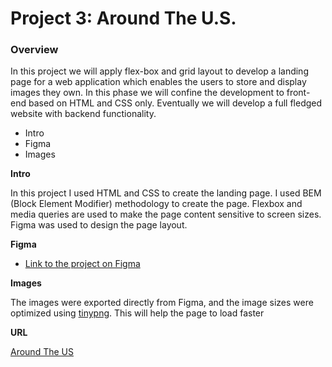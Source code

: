 # Project 3: Around The U.S.

### Overview

In this project we will apply flex-box and grid layout to develop a landing page for a web application which enables the users to store and display images they own. In this phase we will confine the development to front-end based on HTML and CSS only. Eventually we will develop a full fledged website with backend functionality.

- Intro
- Figma
- Images

**Intro**

In this project I used HTML and CSS to create the landing page. I used BEM (Block Element Modifier) methodology to create the page. Flexbox and media queries are used to make the page content sensitive to screen sizes. Figma was used to design the page layout.

**Figma**

- [Link to the project on Figma](https://www.figma.com/file/ii4xxsJ0ghevUOcssTlHZv/Sprint-3%3A-Around-the-US?node-id=0%3A1)

**Images**

The images were exported directly from Figma, and the image sizes were optimized using [tinypng](https://tinypng.com/). This will help the page to load faster

**URL**

[Around The US](https://msekhar12.github.io/se_project_aroundtheus/)
